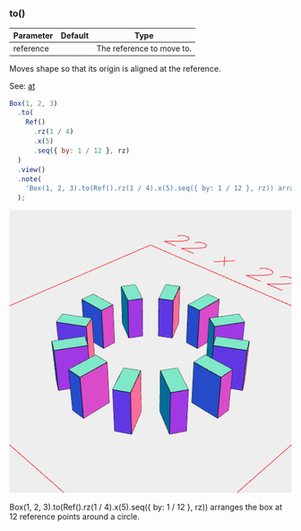 ### to()
Parameter|Default|Type
---|---|---
reference||The reference to move to.

Moves shape so that its origin is aligned at the reference.

See: [at](../../nb/api/at.md)

```JavaScript
Box(1, 2, 3)
  .to(
    Ref()
      .rz(1 / 4)
      .x(5)
      .seq({ by: 1 / 12 }, rz)
  )
  .view()
  .note(
    'Box(1, 2, 3).to(Ref().rz(1 / 4).x(5).seq({ by: 1 / 12 }, rz)) arranges the box at 12 reference points around a circle.'
  );
```

![Image](to.md.0.png)

Box(1, 2, 3).to(Ref().rz(1 / 4).x(5).seq({ by: 1 / 12 }, rz)) arranges the box at 12 reference points around a circle.
